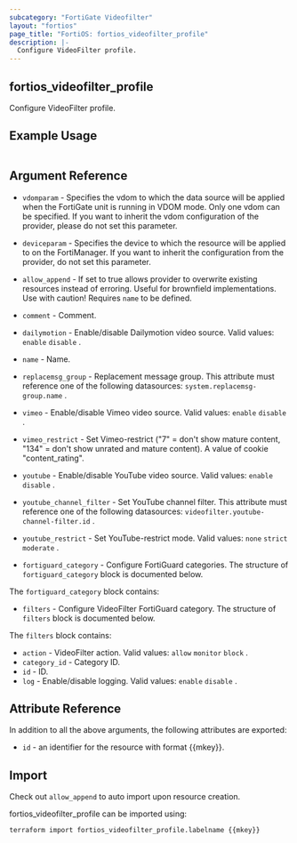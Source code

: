 ```yaml
---
subcategory: "FortiGate Videofilter"
layout: "fortios"
page_title: "FortiOS: fortios_videofilter_profile"
description: |-
  Configure VideoFilter profile.
---
```


## fortios_videofilter_profile
Configure VideoFilter profile.

## Example Usage

```hcl

```

## Argument Reference
* `vdomparam` - Specifies the vdom to which the data source will be applied when the FortiGate unit is running in VDOM mode. Only one vdom can be specified. If you want to inherit the vdom configuration of the provider, please do not set this parameter.
* `deviceparam` - Specifies the device to which the resource will be applied to on the FortiManager. If you want to inherit the configuration from the provider, do not set this parameter.
* `allow_append` - If set to true allows provider to overwrite existing resources instead of erroring. Useful for brownfield implementations. Use with caution! Requires `name` to be defined.

* `comment` - Comment.
* `dailymotion` - Enable/disable Dailymotion video source. Valid values: `enable` `disable` .
* `name` - Name.
* `replacemsg_group` - Replacement message group. This attribute must reference one of the following datasources: `system.replacemsg-group.name` .
* `vimeo` - Enable/disable Vimeo video source. Valid values: `enable` `disable` .
* `vimeo_restrict` - Set Vimeo-restrict ("7" = don't show mature content, "134" = don't show unrated and mature content). A value of cookie "content_rating".
* `youtube` - Enable/disable YouTube video source. Valid values: `enable` `disable` .
* `youtube_channel_filter` - Set YouTube channel filter. This attribute must reference one of the following datasources: `videofilter.youtube-channel-filter.id` .
* `youtube_restrict` - Set YouTube-restrict mode. Valid values: `none` `strict` `moderate` .
* `fortiguard_category` - Configure FortiGuard categories. The structure of `fortiguard_category` block is documented below.

The `fortiguard_category` block contains:

* `filters` - Configure VideoFilter FortiGuard category. The structure of `filters` block is documented below.

The `filters` block contains:

* `action` - VideoFilter action. Valid values: `allow` `monitor` `block` .
* `category_id` - Category ID.
* `id` - ID.
* `log` - Enable/disable logging. Valid values: `enable` `disable` .

## Attribute Reference

In addition to all the above arguments, the following attributes are exported:
* `id` - an identifier for the resource with format {{mkey}}.

## Import

Check out `allow_append` to auto import upon resource creation.

fortios_videofilter_profile can be imported using:
```sh
terraform import fortios_videofilter_profile.labelname {{mkey}}
```

